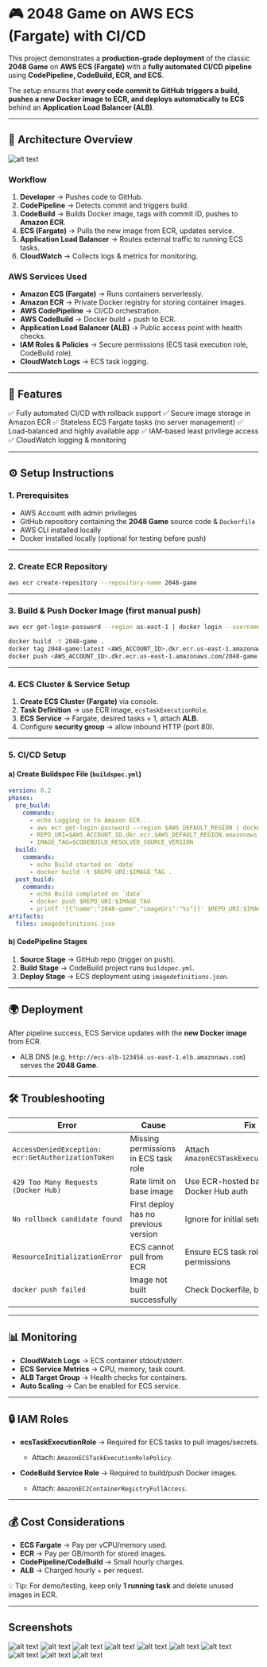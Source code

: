 # 🎮 2048 Game on AWS ECS (Fargate) with CI/CD

This project demonstrates a **production-grade deployment** of the classic **2048 Game** on **AWS ECS (Fargate)** with a **fully automated CI/CD pipeline** using **CodePipeline, CodeBuild, ECR, and ECS**.

The setup ensures that **every code commit to GitHub triggers a build, pushes a new Docker image to ECR, and deploys automatically to ECS** behind an **Application Load Balancer (ALB)**.

---

## 📌 Architecture Overview

![alt text](cicd_ecs_architecture.png)

### Workflow

1. **Developer** → Pushes code to GitHub.
2. **CodePipeline** → Detects commit and triggers build.
3. **CodeBuild** → Builds Docker image, tags with commit ID, pushes to **Amazon ECR**.
4. **ECS (Fargate)** → Pulls the new image from ECR, updates service.
5. **Application Load Balancer** → Routes external traffic to running ECS tasks.
6. **CloudWatch** → Collects logs & metrics for monitoring.

### AWS Services Used

* **Amazon ECS (Fargate)** → Runs containers serverlessly.
* **Amazon ECR** → Private Docker registry for storing container images.
* **AWS CodePipeline** → CI/CD orchestration.
* **AWS CodeBuild** → Docker build + push to ECR.
* **Application Load Balancer (ALB)** → Public access point with health checks.
* **IAM Roles & Policies** → Secure permissions (ECS task execution role, CodeBuild role).
* **CloudWatch Logs** → ECS task logging.

---

## 🚀 Features

✅ Fully automated CI/CD with rollback support
✅ Secure image storage in Amazon ECR
✅ Stateless ECS Fargate tasks (no server management)
✅ Load-balanced and highly available app
✅ IAM-based least privilege access
✅ CloudWatch logging & monitoring

---

## ⚙️ Setup Instructions

### 1. Prerequisites

* AWS Account with admin privileges
* GitHub repository containing the **2048 Game** source code & `Dockerfile`
* AWS CLI installed locally
* Docker installed locally (optional for testing before push)

---

### 2. Create ECR Repository

```bash
aws ecr create-repository --repository-name 2048-game
```

---

### 3. Build & Push Docker Image (first manual push)

```bash
aws ecr get-login-password --region us-east-1 | docker login --username AWS --password-stdin <AWS_ACCOUNT_ID>.dkr.ecr.us-east-1.amazonaws.com

docker build -t 2048-game .
docker tag 2048-game:latest <AWS_ACCOUNT_ID>.dkr.ecr.us-east-1.amazonaws.com/2048-game:latest
docker push <AWS_ACCOUNT_ID>.dkr.ecr.us-east-1.amazonaws.com/2048-game:latest
```

---

### 4. ECS Cluster & Service Setup

1. **Create ECS Cluster (Fargate)** via console.
2. **Task Definition** → use ECR image, `ecsTaskExecutionRole`.
3. **ECS Service** → Fargate, desired tasks = 1, attach **ALB**.
4. Configure **security group** → allow inbound HTTP (port 80).

---

### 5. CI/CD Setup

#### a) Create Buildspec File (`buildspec.yml`)

```yaml
version: 0.2
phases:
  pre_build:
    commands:
      - echo Logging in to Amazon ECR...
      - aws ecr get-login-password --region $AWS_DEFAULT_REGION | docker login --username AWS --password-stdin $AWS_ACCOUNT_ID.dkr.ecr.$AWS_DEFAULT_REGION.amazonaws.com
      - REPO_URI=$AWS_ACCOUNT_ID.dkr.ecr.$AWS_DEFAULT_REGION.amazonaws.com/2048-game
      - IMAGE_TAG=$CODEBUILD_RESOLVED_SOURCE_VERSION
  build:
    commands:
      - echo Build started on `date`
      - docker build -t $REPO_URI:$IMAGE_TAG .
  post_build:
    commands:
      - echo Build completed on `date`
      - docker push $REPO_URI:$IMAGE_TAG
      - printf '[{"name":"2048-game","imageUri":"%s"}]' $REPO_URI:$IMAGE_TAG > imagedefinitions.json
artifacts:
  files: imagedefinitions.json
```

#### b) CodePipeline Stages

1. **Source Stage** → GitHub repo (trigger on push).
2. **Build Stage** → CodeBuild project runs `buildspec.yml`.
3. **Deploy Stage** → ECS deployment using `imagedefinitions.json`.

---

## 🌍 Deployment

After pipeline success, ECS Service updates with the **new Docker image** from ECR.

* ALB DNS (e.g. `http://ecs-alb-123456.us-east-1.elb.amazonaws.com`) serves the **2048 Game**.

---

## 🛠️ Troubleshooting

| Error                                              | Cause                                | Fix                                           |
| -------------------------------------------------- | ------------------------------------ | --------------------------------------------- |
| `AccessDeniedException: ecr:GetAuthorizationToken` | Missing permissions in ECS task role | Attach `AmazonECSTaskExecutionRolePolicy`     |
| `429 Too Many Requests (Docker Hub)`               | Rate limit on base image             | Use ECR-hosted base images OR Docker Hub auth |
| `No rollback candidate found`                      | First deploy has no previous version | Ignore for initial setup                      |
| `ResourceInitializationError`                      | ECS cannot pull from ECR             | Ensure ECS task role has ECR permissions      |
| `docker push failed`                               | Image not built successfully         | Check Dockerfile, build logs                  |

---

## 📊 Monitoring

* **CloudWatch Logs** → ECS container stdout/stderr.
* **ECS Service Metrics** → CPU, memory, task count.
* **ALB Target Group** → Health checks for containers.
* **Auto Scaling** → Can be enabled for ECS service.

---

## 🔒 IAM Roles

* **ecsTaskExecutionRole** → Required for ECS tasks to pull images/secrets.

  * Attach: `AmazonECSTaskExecutionRolePolicy`.
* **CodeBuild Service Role** → Required to build/push Docker images.

  * Attach: `AmazonEC2ContainerRegistryFullAccess`.

---

## 💰 Cost Considerations

* **ECS Fargate** → Pay per vCPU/memory used.
* **ECR** → Pay per GB/month for stored images.
* **CodePipeline/CodeBuild** → Small hourly charges.
* **ALB** → Charged hourly + per request.

💡 Tip: For demo/testing, keep only **1 running task** and delete unused images in ECR.

---

## Screenshots
 ![alt text](<Screenshot (120).png>) ![alt text](<Screenshot (119).png>) ![alt text](<Screenshot (118).png>) ![alt text](<Screenshot (117).png>) ![alt text](<Screenshot (116).png>) ![alt text](<Screenshot (115).png>) ![alt text](<Screenshot (114).png>) ![alt text](<Screenshot (113).png>) ![alt text](<Screenshot (112).png>) ![alt text](<Screenshot (111).png>)